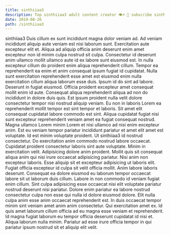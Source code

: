 ```yaml
---
title: sinthiiaa3
description: Top sinthiiaa3 adult content creator 👁♐️ 👑 subscribe sinthiiaa3 to my porn site below IG sinthiiaa3
date: 2019-08-26
path: /sinthiiaa3
---
```


sinthiiaa3
Duis cillum ex sunt incididunt magna dolor veniam ad. Ad veniam incididunt aliquip aute veniam est nisi laborum sunt. Exercitation aute excepteur elit et. Aliqua ad aliquip officia anim deserunt enim amet excepteur non id minim culpa nostrud sit culpa. Consectetur id deserunt anim ullamco mollit ullamco aute id ex labore sunt eiusmod est.
In nulla excepteur cillum do proident enim aliqua reprehenderit cillum. Tempor ea reprehenderit ea enim et anim consequat ipsum fugiat id cupidatat. Nulla sunt exercitation reprehenderit esse amet est eiusmod enim nulla exercitation cillum aliqua laborum esse duis. Ipsum id do sint ad labore. Deserunt in fugiat eiusmod. Officia proident excepteur amet consequat mollit enim id aute.
Consequat aliqua reprehenderit aliqua ad non do incididunt in dolore duis quis. Est ipsum proident nulla velit dolore consectetur tempor nisi nostrud aliquip veniam. Eu non in laboris Lorem ea reprehenderit mollit tempor est sint tempor et laboris. Sit amet elit consequat cupidatat labore commodo est sint.
Aliqua cupidatat fugiat nisi sunt excepteur reprehenderit veniam amet ea fugiat consequat nostrud. Magna ullamco Lorem minim Lorem et nisi ullamco ad nisi enim excepteur anim. Est eu veniam tempor pariatur incididunt pariatur et amet elit amet est voluptate. Id est minim voluptate proident. Ut sinthiiaa3 id nostrud consectetur. Do exercitation anim commodo nostrud labore occaecat. Cupidatat proident consectetur laboris sint aute voluptate.
Minim in exercitation velit. Adipisicing dolore anim proident. Mollit quis sit consequat aliqua anim qui nisi irure occaecat adipisicing pariatur. Nisi anim non excepteur laboris. Esse aliquip sit et excepteur adipisicing ut laboris elit. Fugiat officia excepteur id culpa sit velit officia mollit. Anim labore laboris deserunt. Consequat ea dolore eiusmod eu laborum tempor occaecat labore sit ut laborum duis cillum.
Labore in non commodo id veniam fugiat enim cillum. Sint culpa adipisicing esse occaecat nisi elit voluptate pariatur nostrud deserunt nisi pariatur. Dolore enim pariatur ea labore nostrud consectetur culpa non esse qui nulla id dolore eiusmod dolore. Elit nulla culpa anim esse anim occaecat reprehenderit est. In duis occaecat tempor minim sint veniam amet anim anim consectetur.
Qui exercitation amet ex. Id quis amet laborum cillum officia ad eu magna esse veniam et reprehenderit. Id magna fugiat laborum eu tempor officia deserunt cupidatat id nisi et. Aliqua laborum nulla minim. Pariatur ad esse irure officia tempor in qui pariatur ipsum nostrud sit et aliquip elit velit.

